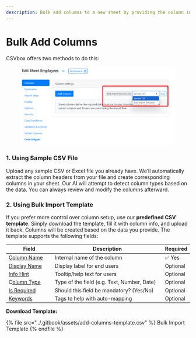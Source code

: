 ```yaml
---
description: Bulk add columns to a new sheet by providing the column info in a CSV file.
---
```


# Bulk Add Columns

CSVbox offers two methods to do this:

<figure><img src="../.gitbook/assets/sleekshot (2).png" alt=""><figcaption></figcaption></figure>

### 1. Using Sample CSV File

Upload any sample CSV or Excel file you already have. We’ll automatically extract the column headers from your file and create corresponding columns in your sheet. Our AI will attempt to detect column types based on the data. You can always review and modify the columns afterward.

### 2. Using Bulk Import Template

If you prefer more control over column setup, use our **predefined CSV template**. Simply download the template, fill it with column info, and upload it back. Columns will be created based on the data you provide. The template supports the following fields:

<table><thead><tr><th width="150">Field</th><th width="453">Description</th><th>Required</th></tr></thead><tbody><tr><td><a href="https://help.csvbox.io/getting-started/sheet-options#column-name">Column Name</a></td><td>Internal name of the column</td><td>✅ Yes</td></tr><tr><td><a href="https://help.csvbox.io/getting-started/sheet-options#display-label">Display Name</a></td><td>Display label for end users</td><td>Optional</td></tr><tr><td><a href="https://help.csvbox.io/getting-started/sheet-options#info-hint">Info Hint</a></td><td>Tooltip/help text for users</td><td>Optional</td></tr><tr><td>C<a href="https://help.csvbox.io/getting-started/sheet-options#column-type">olumn Type</a></td><td>Type of the field (e.g. Text, Number, Date)</td><td>Optional</td></tr><tr><td><a href="https://help.csvbox.io/getting-started/sheet-options#required">Is Required</a></td><td>Should this field be mandatory? (Yes/No)</td><td>Optional</td></tr><tr><td><a href="https://help.csvbox.io/getting-started/sheet-options#matching-keywords">Keywords</a></td><td>Tags to help with auto-mapping</td><td>Optional</td></tr></tbody></table>

**Download Template:**

{% file src="../.gitbook/assets/add-columns-template.csv" %}
Bulk Import Template
{% endfile %}

